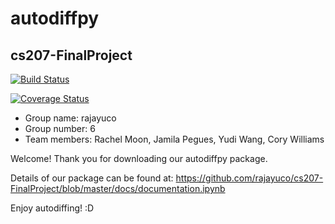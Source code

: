 # autodiffpy 
## cs207-FinalProject

[![Build Status](https://travis-ci.org/rajayuco/cs207-FinalProject.svg?branch=master)](https://travis-ci.org/rajayuco/cs207-FinalProject)

[![Coverage Status](https://coveralls.io/repos/github/rajayuco/cs207-FinalProject/badge.svg?branch=master)](https://coveralls.io/github/rajayuco/cs207-FinalProject?branch=master)

* Group name: rajayuco
* Group number: 6
* Team members: Rachel Moon, Jamila Pegues, Yudi Wang, Cory Williams

Welcome! Thank you for downloading our autodiffpy package. 

Details of our package can be found at: https://github.com/rajayuco/cs207-FinalProject/blob/master/docs/documentation.ipynb

Enjoy autodiffing! :D

